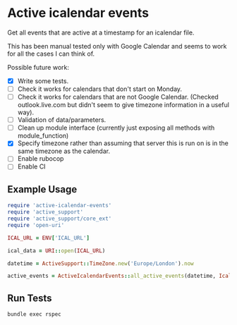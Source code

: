 # Active icalendar events

Get all events that are active at a timestamp for an icalendar file.

This has been manual tested only with Google Calendar and seems to work for all the cases I can think of.

Possible future work:
- [x] Write some tests.
- [ ] Check it works for calendars that don't start on Monday.
- [ ] Check it works for calendars that are not Google Calendar. (Checked outlook.live.com but didn't seem to give timezone information in a useful way).
- [ ] Validation of data/parameters.
- [ ] Clean up module interface (currently just exposing all methods with module_function)
- [x] Specify timezone rather than assuming that server this is run on is in the same timezone as the calendar.
- [ ] Enable rubocop
- [ ] Enable CI

## Example Usage

```ruby
require 'active-icalendar-events'
require 'active_support'
require 'active_support/core_ext'
require 'open-uri'

ICAL_URL = ENV['ICAL_URL']

ical_data = URI::open(ICAL_URL)

datetime = ActiveSupport::TimeZone.new('Europe/London').now

active_events = ActiveIcalendarEvents::all_active_events(datetime, Icalendar::Calendar.parse(ical_data))
```

## Run Tests

```bash
bundle exec rspec
```
